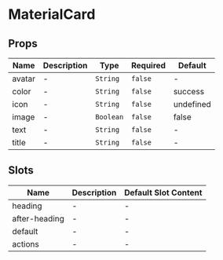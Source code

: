 # MaterialCard

## Props

<!-- @vuese:MaterialCard:props:start -->
|Name|Description|Type|Required|Default|
|---|---|---|---|---|
|avatar|-|`String`|`false`|-|
|color|-|`String`|`false`|success|
|icon|-|`String`|`false`|undefined|
|image|-|`Boolean`|`false`|false|
|text|-|`String`|`false`|-|
|title|-|`String`|`false`|-|

<!-- @vuese:MaterialCard:props:end -->


## Slots

<!-- @vuese:MaterialCard:slots:start -->
|Name|Description|Default Slot Content|
|---|---|---|
|heading|-|-|
|after-heading|-|-|
|default|-|-|
|actions|-|-|

<!-- @vuese:MaterialCard:slots:end -->


